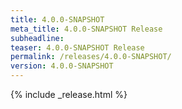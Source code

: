 ```yaml
---
title: 4.0.0-SNAPSHOT
meta_title: 4.0.0-SNAPSHOT Release
subheadline: 
teaser: 4.0.0-SNAPSHOT Release
permalink: /releases/4.0.0-SNAPSHOT/
version: 4.0.0-SNAPSHOT
---
```


{% include _release.html %}
